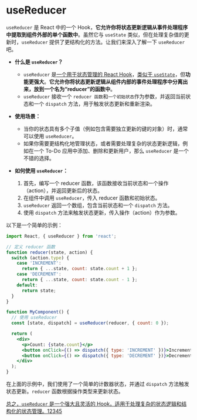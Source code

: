 # useReducer

`useReducer` 是 React 中的一个 Hook，**它允许你将状态更新逻辑从事件处理程序中提取到组件外部的单个函数中**。虽然它与 `useState` 类似，但在处理复杂值的更新时，`useReducer` 提供了更结构化的方法。让我们来深入了解一下 `useReducer` 吧。

- **什么是 `useReducer`？**
  
  - `useReducer` 是<u>一个用于状态管理的 React Hook</u>，<u>类似于 `useState`</u>，但**功能更强大**。**它允许你将状态更新逻辑从组件内部的事件处理程序中分离出来，放到一个名为“reducer”的函数中**。
  - `useReducer` 接收一个 `reducer 函数`和`一个初始状态`作为参数，并返回当前状态和一个 `dispatch` 方法，用于触发状态更新和重新渲染。

- **使用场景：**
  
  - 当你的状态具有多个子值（例如包含需要独立更新的键的对象）时，通常可以使用 `useReducer`。
  - 如果你需要更结构化地管理状态，或者需要处理复杂的状态更新逻辑，例如在一个 To-Do 应用中添加、删除和更新用户，那么 `useReducer` 是一个不错的选择。

- **如何使用 `useReducer`：**
  
  1. 首先，编写一个 reducer 函数，该函数接收当前状态和一个操作（action），并返回更新后的状态。
  2. 在组件中调用 `useReducer`，传入 reducer 函数和初始状态。
  3. `useReducer` 返回一个数组，包含当前状态和一个 `dispatch` 方法。
  4. 使用 `dispatch` 方法来触发状态更新，传入操作（action）作为参数。

以下是一个简单的示例：

```jsx
import React, { useReducer } from 'react';

// 定义 reducer 函数
function reducer(state, action) {
  switch (action.type) {
    case 'INCREMENT':
      return { ...state, count: state.count + 1 };
    case 'DECREMENT':
      return { ...state, count: state.count - 1 };
    default:
      return state;
  }
}

function MyComponent() {
  // 使用 useReducer
  const [state, dispatch] = useReducer(reducer, { count: 0 });

  return (
    <div>
      <p>Count: {state.count}</p>
      <button onClick={() => dispatch({ type: 'INCREMENT' })}>Increment</button>
      <button onClick={() => dispatch({ type: 'DECREMENT' })}>Decrement</button>
    </div>
  );
}
```

在上面的示例中，我们使用了一个简单的计数器状态，并通过 `dispatch` 方法触发状态更新。`reducer` 函数根据操作类型来更新状态。

[总之，`useReducer` 是一个强大且灵活的 Hook，适用于处理复杂的状态逻辑和结构化的状态管理。](https://react.dev/reference/react/useReducer)[1](https://react.dev/reference/react/useReducer)[2](https://qiita.com/seira/items/2fbad56e84bda885c84c)[3](https://www.react.express/hooks/usereducer)[4](https://www.w3schools.com/react/react_usereducer.asp)[5](https://www.freecodecamp.org/news/usereducer-hook-react/)


